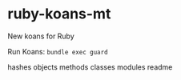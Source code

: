 # ruby-koans-mt
New koans for Ruby

Run Koans: `bundle exec guard`

hashes
objects
methods
classes
modules
readme
